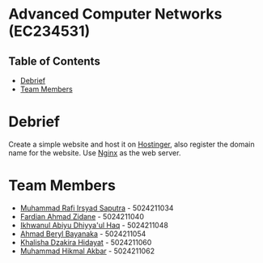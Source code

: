 # Advanced Computer Networks (EC234531)

## Table of Contents
- [Debrief](#debrief)
- [Team Members](#team-members)

# Debrief

Create a simple website and host it on [Hostinger](https://hpanel.hostinger.com/), also register the domain name for the website. Use [Nginx](https://www.nginx.com/) as the web server.

# Team Members
- [Muhammad Rafi Irsyad Saputra](https://github.com/olivia-hye) - 5024211034
- [Fardian Ahmad Zidane](https://github.com/melted-ice1505) - 5024211040
- [Ikhwanul Abiyu Dhiyya'ul Haq](https://github.com/wannn-one) - 5024211048
- [Ahmad Beryl Bayanaka](https://github.com/Abyanaka) - 5024211054
- [Khalisha Dzakira Hidayat](https://github.com/Khalishadzakira) - 5024211060
- [Muhammad Hikmal Akbar]() - 5024211062


